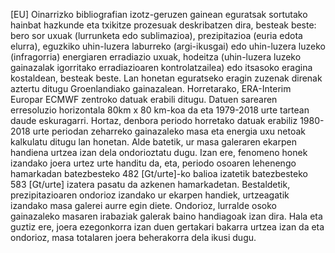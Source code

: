 [EU]
Oinarrizko bibliografian izotz-geruzen gainean eguratsak sortutako hainbat hazkunde eta txikitze
prozesuak deskribatzen dira, besteak beste: bero sor 
uxuak (lurrunketa edo sublimazioa),
prezipitazioa (euria edota elurra), eguzkiko uhin-luzera laburreko (argi-ikusgai) edo uhin-luzera
luzeko (infragorria) energiaren erradiazio 
uxuak, hodeitza (uhin-luzera luzeko gainazalak igorritako
erradiazioaren kontrolatzailea) edo itsasoko eragina kostaldean, besteak beste. Lan honetan
eguratseko eragin zuzenak direnak aztertu ditugu Groenlandiako gainazalean. Horretarako,
ERA-Interim Europar ECMWF zentroko datuak erabili ditugu. Datuen sarearen erresoluzio
horizontala 80km x 80 km-koa da eta 1979-2018 urte tartean daude eskuragarri. Hortaz, denbora
periodo horretako datuak erabiliz 1980-2018 urte periodan zeharreko gainazaleko masa eta
energia 
uxu netoak kalkulatu ditugu lan honetan. Alde batetik, ur masa galeraren ekarpen
handiena urtzea izan dela ondorioztatu dugu. Izan ere, fenomeno honek izandako joera urtez
urte handitu da, eta, periodo osoaren lehenengo hamarkadan batezbesteko 482 [Gt/urte]-ko balioa
izatetik batezbesteko 583 [Gt/urte] izatera pasatu da azkenen hamarkadetan. Bestaldetik,
prezipitazioaren ondorioz izandako ur ekarpen handiek, urtzeagatik izandako masa galerei aurre
egin diete. Ondorioz, lurralde osoko gainazaleko masaren irabaziak galerak baino handiagoak
izan dira. Hala eta guztiz ere, joera ezegonkorra izan duen gertakari bakarra urtzea izan da eta
ondorioz, masa totalaren joera beherakorra dela ikusi dugu.